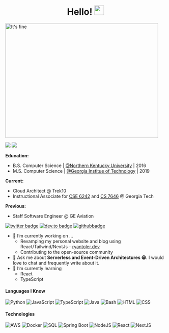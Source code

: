 <h1 align="center">Hello! <img src="https://media.giphy.com/media/hvRJCLFzcasrR4ia7z/giphy.gif" alt="waving-hand" width="30px"></h1>

<img src="https://giphy.com/embed/XzYY9fZM6sNFe" width="480" height="359" frameBorder="0" alt="It's fine"/>

![](https://komarev.com/ghpvc/?username=rdt712&color=green)
![](https://hit.yhype.me/github/profile?user_id=13369991)

**Education:**

- B.S. Computer Science | [@Northern Kentucky University](https://www.nku.edu) | 2016
- M.S. Computer Science | [@Georgia Institue of Technology](https://www.gatech.edu) | 2019

**Current:**

- Cloud Architect @ Trek10
- Instructional Associate for [CSE 6242](https://omscs.gatech.edu/cse-6242-data-visual-analytics) and [CS 7646](https://omscs.gatech.edu/cs-7646-machine-learning-trading) @ Georgia Tech

**Previous:**

- Staff Software Engineer @ GE Aviation

[![twitter badge](https://img.shields.io/badge/-@ryantoler_-%231FA1F1?style=flat&logo=twitter&logoColor=white)](https://twitter.com/ryantoler_)
[![dev.to badge](https://img.shields.io/badge/-Ryan_Toler-%230177B5?style=flat&logo=linkedin)](https://www.linkedin.com/in/ryantoler)
[![githubbadge](https://img.shields.io/github/followers/rdt712?style=social)](https://github.com/rdt712)

- 🔭 I’m currently working on ...
  - Revamping my personal website and blog using React/Tailwind/NextJs - [ryantoler.dev](https://ryantoler.dev)
  - Contributing to the open-source community
- 💬 Ask me about **Serverless and Event-Driven Architectures 😀**. I would love to chat and frequently write about it.
- 🌱 I’m currently learning
  - React
  - TypeScript

#### Languages I Know

![Python](https://img.shields.io/badge/-Python-fff?&logo=python&logoColor=green)
![JavaScript](https://img.shields.io/badge/-JavaScript-fff?&logo=JavaScript&logoColor=ddc508)
![TypeScript](https://img.shields.io/badge/-TypeScript-fff?&logo=TypeScript&logoColor=007ACC)
![Java](https://img.shields.io/badge/-Java-fff?&logo=Java&logoColor=007396)
![Bash](https://img.shields.io/badge/-Bash-fff?&logo=Linux&logoColor=black)
![HTML](https://img.shields.io/badge/-HTML-fff?&logo=HTML5)
![CSS](https://img.shields.io/badge/-CSS-fff?&logo=CSS3&logoColor=blue)

#### Technologies

![AWS](https://img.shields.io/badge/-AWS-fff?&logo=Amazon-AWS&logoColor=232F3E)
![Docker](https://img.shields.io/badge/-Docker-fff?style=flat&logo=Docker)
![SQL](https://img.shields.io/badge/-SQL-fff?style=flat&logo=Microsoft-SQL-Server&logoColor=blue)
![Spring Boot](https://img.shields.io/badge/-SpringBoot-fff?style=flat&logo=spring&logoColor=6DB33F)
![NodeJS](https://img.shields.io/badge/-Node.js-fff?style=flat&logo=node.js)
![React](https://img.shields.io/badge/-React-fff?style=flat&logo=react&logoColor=0078D7)
![NextJS](https://img.shields.io/badge/-Next.js-fff?style=flat&logo=next.js&logoColor=000000)
